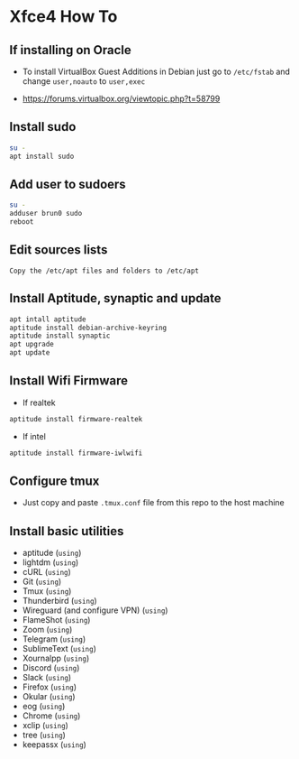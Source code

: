 # Xfce4 How To

## If installing on Oracle

- To install VirtualBox Guest Additions in Debian just go to `/etc/fstab` and change `user,noauto` to `user,exec`

- https://forums.virtualbox.org/viewtopic.php?t=58799

## Install sudo

```bash
su -
apt install sudo
```

## Add user to sudoers

```bash
su -
adduser brun0 sudo
reboot
```

## Edit sources lists

```
Copy the /etc/apt files and folders to /etc/apt
```

## Install Aptitude, synaptic and update

```bash
apt intall aptitude
aptitude install debian-archive-keyring
aptitude install synaptic
apt upgrade
apt update
```

## Install Wifi Firmware

- If realtek

```bash
aptitude install firmware-realtek
```

- If intel

```bash
aptitude install firmware-iwlwifi
```

## Configure tmux

* Just copy and paste `.tmux.conf` file from this repo to the host machine


## Install basic utilities

- aptitude (`using`)
- lightdm (`using`)
- cURL (`using`)
- Git (`using`)
- Tmux (`using`)
- Thunderbird (`using`)
- Wireguard (and configure VPN) (`using`)
- FlameShot (`using`)
- Zoom (`using`)
- Telegram (`using`)
- SublimeText (`using`)
- Xournalpp (`using`)
- Discord (`using`)
- Slack (`using`)
- Firefox (`using`)
- Okular (`using`)
- eog (`using`)
- Chrome (`using`)
- xclip (`using`)
- tree (`using`)
- keepassx (`using`)
